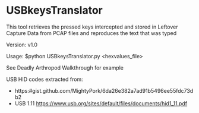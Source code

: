 # USBkeysTranslator
This tool retrieves the pressed keys intercepted and stored in Leftover Capture Data from PCAP files and reproduces the text that was typed

Version: v1.0

Usage: $python USBkeysTranslator.py <hexvalues_file>

See Deadly Arthropod Walkthrough for example

USB HID codes extracted from:
- https:#gist.github.com/MightyPork/6da26e382a7ad91b5496ee55fdc73db2 
- USB 1.11 https://www.usb.org/sites/default/files/documents/hid1_11.pdf
